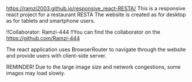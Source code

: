 https://ramzi2003.github.io/responsive_react-RESTA/
This is a responsive react project for a restaurant RESTA The website is created as for desktop as for tablets and smartphone users. 

!!Collaborator: Ramzi-444
!!You can find the collaborator on the https://github.com/Ramzi-444

The react application uses BrowserRouter to navigate through the website and provide users with client-side server. 

REMINDER!
Due to the large image size and network congestions, some images may load slowly.
